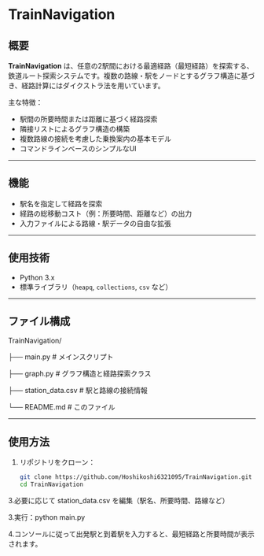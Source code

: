 # TrainNavigation

## 概要

**TrainNavigation** は、任意の2駅間における最適経路（最短経路）を探索する、鉄道ルート探索システムです。複数の路線・駅をノードとするグラフ構造に基づき、経路計算にはダイクストラ法を用いています。

主な特徴：

- 駅間の所要時間または距離に基づく経路探索
- 隣接リストによるグラフ構造の構築
- 複数路線の接続を考慮した乗換案内の基本モデル
- コマンドラインベースのシンプルなUI

---

## 機能

- 駅名を指定して経路を探索
- 経路の総移動コスト（例：所要時間、距離など）の出力
- 入力ファイルによる路線・駅データの自由な拡張

---

## 使用技術

- Python 3.x
- 標準ライブラリ（`heapq`, `collections`, `csv` など）

---

## ファイル構成
TrainNavigation/

├── main.py # メインスクリプト

├── graph.py # グラフ構造と経路探索クラス

├── station_data.csv # 駅と路線の接続情報

└── README.md # このファイル


---

## 使用方法

1. リポジトリをクローン：
   ```bash
   git clone https://github.com/Hoshikoshi6321095/TrainNavigation.git
   cd TrainNavigation

3.必要に応じて station_data.csv を編集（駅名、所要時間、路線など）

3.実行：python main.py

4.コンソールに従って出発駅と到着駅を入力すると、最短経路と所要時間が表示されます。


